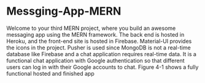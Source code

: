 # Messging-App-MERN
Welcome to your third MERN project, where you build an awesome messaging app using  the MERN framework. The back end is hosted in Heroku, and the front-end site is hosted  in Firebase. Material-UI provides the icons in the project. Pusher is used since MongoDB is not  a real-time database like Firebase and a chat application requires real-time data. It is a  functional chat application with Google authentication so that different users can log  in with their Google accounts to chat. Figure 4-1 shows a fully functional hosted and  finished app
